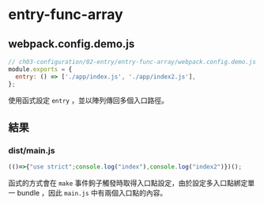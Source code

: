 # entry-func-array

## webpack.config.demo.js

```js
// ch03-configuration/02-entry/entry-func-array/webpack.config.demo.js
module.exports = {
  entry: () => ['./app/index.js', './app/index2.js'],
};
```

使用函式設定 `entry` ，並以陣列傳回多個入口路徑。

## 結果

### dist/main.js

<!-- prettier-ignore -->
```js
(()=>{"use strict";console.log("index"),console.log("index2")})();
```

函式的方式會在 `make` 事件鉤子觸發時取得入口點設定，由於設定多入口點綁定單一 bundle ，因此 `main.js` 中有兩個入口點的內容。
